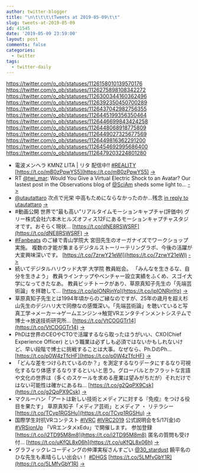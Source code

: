 ```yaml
---
author: twitter-blogger
title: "\n\t\t\t\tTweets at 2019-05-09\t\t"
slug: tweets-at-2019-05-09
id: 41545
date: '2019-05-09 23:59:00'
layout: post
comments: false
categories:
  - twitter
tags:
  - twitter-daily
---
```


https://twitter.com/o_ob/statuses/1126158010139570176 https://twitter.com/o_ob/statuses/1126275898108342272 https://twitter.com/o_ob/statuses/1126300344160362496 https://twitter.com/o_ob/statuses/1126392350450700289 https://twitter.com/o_ob/statuses/1126437042982756355 https://twitter.com/o_ob/statuses/1126445199356350464 https://twitter.com/o_ob/statuses/1126446699843424258 https://twitter.com/o_ob/statuses/1126448068918775809 https://twitter.com/o_ob/statuses/1126449027325677569 https://twitter.com/o_ob/statuses/1126449816362291200 https://twitter.com/o_ob/statuses/1126454692995686400 https://twitter.com/o_ob/statuses/1126479203224801280  

*   電波メンヘラ KMNZ LITA | リタ 配信中!! [#REALITY](https://twitter.com/search?q=%23REALITY&src=hash) [https://t.co/mB0zPpwYS5](https://t.co/mB0zPpwYS5) [->](https://twitter.com/o_ob/statuses/1126158010139570176)
*   RT [@twi_mar](https://twitter.com/twi_mar): Would You Give a Virtual Electric Shock to an Avatar? Our lastest post in the Observations blog of [@SciAm](https://twitter.com/SciAm) sheds some light to… [->](https://twitter.com/o_ob/statuses/1126275898108342272)
*   [@utautattaro](https://twitter.com/utautattaro) 次点で光栄 中高もためにならなかったのか...残念 [in reply to utautattaro](https://twitter.com/utautattaro/statuses/1126295659554807808) [->](https://twitter.com/o_ob/statuses/1126300344160362496)
*   #動画公開 世界で“最も高い”リアルタイムモーションキャプチャ(評価中) グリー株式会社六本木ヒルズオフィス12Fにあるモーションキャプチャスタジオです。おそらく現状… [https://t.co/dNE8RSWSRF](https://t.co/dNE8RSWSRF) [->](https://twitter.com/o_ob/statuses/1126392350450700289)
*   [#Fanbeats](https://twitter.com/search?q=%23Fanbeats&src=hash) のご縁で青山学院大 宮田先生のオーガナイズでワークショップ実施。 複数の才能が集まるデジタルストーリーテリングラボ、今後の活躍が大変興味深いです。 [https://t.co/7zrwY21eWl](https://t.co/7zrwY21eWl) [->](https://twitter.com/o_ob/statuses/1126437042982756355)
*   続いてデジタルハリウッド大学 大学院 教員総会。 「みんなを生きるな、自分を生きよう」 教員ラインナップやベンチャー設立実績をふくめ、スゴイ大学になってきたなあ。 教員ピッチトークがあり、草原真知子先生の「先端芸術論」を拝聴して… [https://t.co/jpIONRjnYq](https://t.co/jpIONRjnYq) [->](https://twitter.com/o_ob/statuses/1126445199356350464)
*   草原真知子先生とは1994年頃からのご縁なのですが、25年の歳月を超え杉山先生のデジハリ大で同僚なの感慨深い。「先端芸術論」を聴いていると写真工学→メーカー→ゲームエンジン→触覚VRエンタテインメントシステムで博士→放送技術研究所… [https://t.co/VtCOGGTr14](https://t.co/VtCOGGTr14) [->](https://twitter.com/o_ob/statuses/1126446699843424258)
*   PhDは世界のCEOやCTOで活躍するなら取ったほうがいい、CXO(Chief Experience Officer) という職業は必ずしも必須ではないかもしれないけど、早い段階で博士に挑戦することは大事。なぜなら、Ph.DのPh… [https://t.co/p0W4zTfcHF](https://t.co/p0W4zTfcHF) [->](https://twitter.com/o_ob/statuses/1126448068918775809)
*   「どんな差をつけられているのか？」を測定するなりデータにするなり可視化するなり体感するなりするといいと思う。グローバルとかフラットな言語や文化の世界は（多くのスケールを求める産業は望みがちだが）それだけではない可能性は確かにあるね… [https://t.co/g2QqPX9Csk](https://t.co/g2QqPX9Csk) [->](https://twitter.com/o_ob/statuses/1126449027325677569)
*   マクルーハン「アートは新しい技術とメディアに対する『免疫』をつける役目を果たす」 草原真知子「メディア芸術」とメディア ・ リテラシー [https://t.co/TCvp1RGSHu](https://t.co/TCvp1RGSHu) [->](https://twitter.com/o_ob/statuses/1126449816362291200)
*   国際学生対抗VRコンテスト [#IVRC](https://twitter.com/search?q=%23IVRC&src=hash) [#IVRC2019](https://twitter.com/search?q=%23IVRC2019&src=hash) 公式説明会を5/17(金)の [#VRSionUp](https://twitter.com/search?q=%23VRSionUp&src=hash) 「VRエンタメxEdu」で開催します。 参加登録 [https://t.co/i2TD95M8m8](https://t.co/i2TD95M8m8) 匿名の質問も受け付… [https://t.co/uKfQL8x06h](https://t.co/uKfQL8x06h) [->](https://twitter.com/o_ob/statuses/1126454692995686400)
*   グラフィックレコーディングの仲澤実桜さんすごい [@30_stardust](https://twitter.com/30_stardust) 饒平名のひな先生も素晴らしい出会い！ [#DHGS](https://twitter.com/search?q=%23DHGS&src=hash) [https://t.co/5LMfvGbY1R](https://t.co/5LMfvGbY1R) [->](https://twitter.com/o_ob/statuses/1126479203224801280)